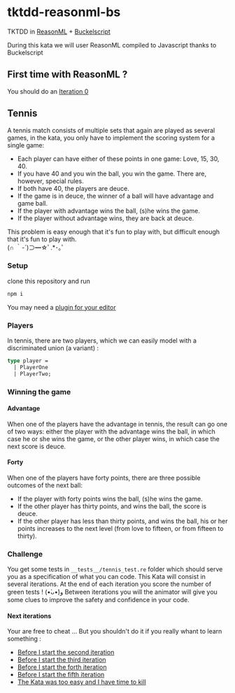 # tktdd-reasonml-bs

TKTDD in [ReasonML](https://reasonml.github.io) + [Buckelscript](https://bucklescript.github.io)

During this kata we will user ReasonML compiled to Javascript thanks to Buckelscript

## First time with ReasonML ?

You should do an [Iteration 0](./docs/0.md)

## Tennis

A tennis match consists of multiple sets that again are played as several games, in the kata, you only have to implement the scoring system for a single game:

- Each player can have either of these points in one game: Love, 15, 30, 40.
- If you have 40 and you win the ball, you win the game. There are, however, special rules.
- If both have 40, the players are deuce.
- If the game is in deuce, the winner of a ball will have advantage and game ball.
- If the player with advantage wins the ball, (s)he wins the game.
- If the player without advantage wins, they are back at deuce.

This problem is easy enough that it's fun to play with, but difficult enough that it's fun to play with.
<br/>(∩ ｀-´)⊃━☆ﾟ.\*･｡ﾟ

### Setup

clone this repository and run

```sh
npm i
```

You may need a [plugin for your editor](https://reasonml.github.io/docs/en/editor-plugins)

### Players

In tennis, there are two players, which we can easily model with a discriminated union (a variant) :

```OCaml
type player =
  | PlayerOne
  | PlayerTwo;
```

### Winning the game

#### Advantage

When one of the players have the advantage in tennis, the result can go one of two ways: either the player with the advantage wins the ball, in which case he or she wins the game, or the other player wins, in which case the next score is deuce.

#### Forty

When one of the players have forty points, there are three possible outcomes of the next ball:

- If the player with forty points wins the ball, (s)he wins the game.
- If the other player has thirty points, and wins the ball, the score is deuce.
- If the other player has less than thirty points, and wins the ball, his or her points increases to the next level (from love to fifteen, or from fifteen to thirty).

### Challenge

You get some tests in `__tests__/tennis_test.re` folder which should serve you as a specification of what you can code.
This Kata will consist in several iterations.
At the end of each iteration you score the number of green tests ! (•̀ᴗ•́)و
Between iterations you will the animator will give you some clues to improve the safety and confidence in your code.

#### Next iterations

Your are free to cheat ... But you shouldn't do it if you really whant to learn something :

- [Before I start the second iteration](./docs/1.md)
- [Before I start the third iteration](./docs/2.md)
- [Before I start the forth iteration](./docs/3.md)
- [Before I start the fifth iteration](./docs/4.md)
- [The Kata was too easy and I have time to kill](./docs/extra.md)
